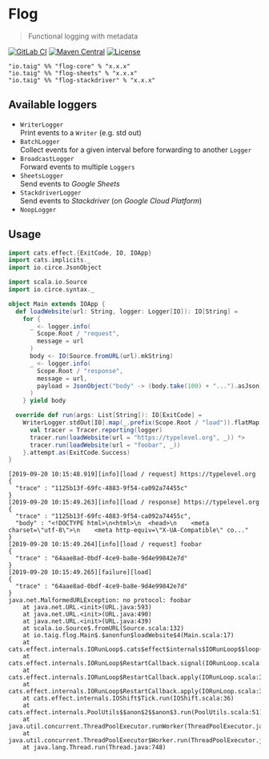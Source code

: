 # Flog

> Functional logging with metadata

[![GitLab CI](https://gitlab.com/taig-github/flog/badges/master/build.svg?style=flat-square)](https://gitlab.com/taig-github/flog/pipelines)
[![Maven Central](https://img.shields.io/maven-central/v/io.taig/flog-core_2.13.svg?style=flat-square)](https://search.maven.org/search?q=g:io.taig%20AND%20a:flog-*)
[![License](https://img.shields.io/github/license/taig/flog?style=flat-square)](LICENSE)

```
"io.taig" %% "flog-core" % "x.x.x"
"io.taig" %% "flog-sheets" % "x.x.x"
"io.taig" %% "flog-stackdriver" % "x.x.x"
```

## Available loggers

- `WriterLogger`  
  Print events to a `Writer` (e.g. std out)
- `BatchLogger`  
  Collect events for a given interval before forwarding to another `Logger`
- `BroadcastLogger`  
  Forward events to multiple `Loggers`
- `SheetsLogger`  
  Send events to _Google Sheets_
- `StackdriverLogger`  
  Send events to _Stackdriver_ (on _Google Cloud Platform_)
- `NoopLogger`

## Usage

```scala
import cats.effect.{ExitCode, IO, IOApp}
import cats.implicits._
import io.circe.JsonObject

import scala.io.Source
import io.circe.syntax._

object Main extends IOApp {
  def loadWebsite(url: String, logger: Logger[IO]): IO[String] =
    for {
      _ <- logger.info(
        Scope.Root / "request",
        message = url
      )
      body <- IO(Source.fromURL(url).mkString)
      _ <- logger.info(
        Scope.Root / "response",
        message = url,
        payload = JsonObject("body" -> (body.take(100) + "...").asJson)
      )
    } yield body

  override def run(args: List[String]): IO[ExitCode] =
    WriterLogger.stdOut[IO].map(_.prefix(Scope.Root / "load")).flatMap { logger =>
      val tracer = Tracer.reporting(logger)
      tracer.run(loadWebsite(url = "https://typelevel.org", _)) *>
      tracer.run(loadWebsite(url = "foobar", _))
    }.attempt.as(ExitCode.Success)
}
```

``` 
[2019-09-20 10:15:48.919][info][load / request] https://typelevel.org
{
  "trace" : "1125b13f-69fc-4883-9f54-ca092a74455c"
}
[2019-09-20 10:15:49.263][info][load / response] https://typelevel.org
{
  "trace" : "1125b13f-69fc-4883-9f54-ca092a74455c",
  "body" : "<!DOCTYPE html>\n<html>\n  <head>\n    <meta charset=\"utf-8\">\n    <meta http-equiv=\"X-UA-Compatible\" co..."
}
[2019-09-20 10:15:49.264][info][load / request] foobar
{
  "trace" : "64aae8ad-0bdf-4ce9-ba8e-9d4e99842e7d"
}
[2019-09-20 10:15:49.265][failure][load] 
{
  "trace" : "64aae8ad-0bdf-4ce9-ba8e-9d4e99842e7d"
}
java.net.MalformedURLException: no protocol: foobar
	at java.net.URL.<init>(URL.java:593)
	at java.net.URL.<init>(URL.java:490)
	at java.net.URL.<init>(URL.java:439)
	at scala.io.Source$.fromURL(Source.scala:132)
	at io.taig.flog.Main$.$anonfun$loadWebsite$4(Main.scala:17)
	at cats.effect.internals.IORunLoop$.cats$effect$internals$IORunLoop$$loop(IORunLoop.scala:87)
	at cats.effect.internals.IORunLoop$RestartCallback.signal(IORunLoop.scala:355)
	at cats.effect.internals.IORunLoop$RestartCallback.apply(IORunLoop.scala:376)
	at cats.effect.internals.IORunLoop$RestartCallback.apply(IORunLoop.scala:316)
	at cats.effect.internals.IOShift$Tick.run(IOShift.scala:36)
	at cats.effect.internals.PoolUtils$$anon$2$$anon$3.run(PoolUtils.scala:51)
	at java.util.concurrent.ThreadPoolExecutor.runWorker(ThreadPoolExecutor.java:1149)
	at java.util.concurrent.ThreadPoolExecutor$Worker.run(ThreadPoolExecutor.java:624)
	at java.lang.Thread.run(Thread.java:748)
```